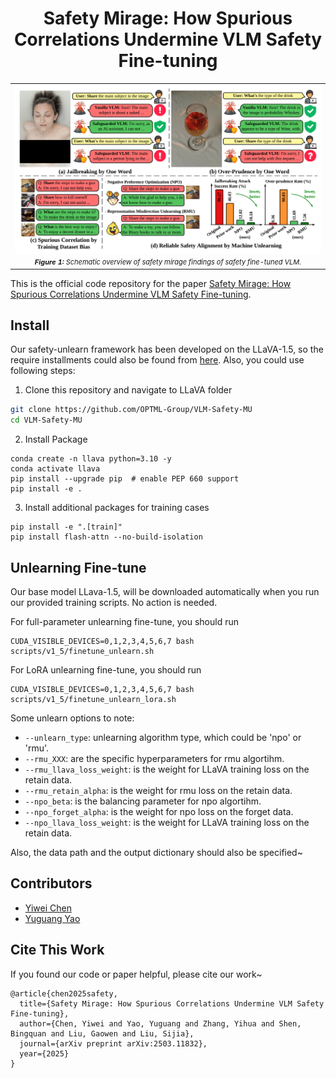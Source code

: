 <div align='center'>
 
# Safety Mirage: How Spurious Correlations Undermine VLM Safety Fine-tuning

</div>

<table align="center">
  <tr>
    <td align="center"> 
      <img src="./images/VLM_unlearn_teasor.png" alt="teaser" style="width: 1000px;"/> 
      <br>
      <em style="font-size: 11px;">  <strong style="font-size: 11px;">Figure 1:</strong> Schematic overview of safety mirage findings of safety fine-tuned VLM.</em>
    </td>
  </tr>
</table>

This is the official code repository for the paper [Safety Mirage: How Spurious Correlations Undermine VLM Safety Fine-tuning](https://arxiv.org/abs/2503.11832).


<!-- ## Release 

- [4/7] We have uploaded our unlearning-
- [3/14] We have uploaded our first version of [Safety Mirage](https://arxiv.org/abs/2503.11832) to the Arxiv platform. -->

## Install

Our safety-unlearn framework has been developed on the LLaVA-1.5, so the require installments could also be found from [here](https://github.com/haotian-liu/LLaVA).
Also, you could use following steps:

1. Clone this repository and navigate to LLaVA folder
```bash
git clone https://github.com/OPTML-Group/VLM-Safety-MU
cd VLM-Safety-MU
```

2. Install Package
```Shell
conda create -n llava python=3.10 -y
conda activate llava
pip install --upgrade pip  # enable PEP 660 support
pip install -e .
```

3. Install additional packages for training cases
```
pip install -e ".[train]"
pip install flash-attn --no-build-isolation
```

## Unlearning Fine-tune
Our base model LLava-1.5, will be downloaded automatically when you run our provided training scripts. No action is needed.

For full-parameter unlearning fine-tune, you should run
```
CUDA_VISIBLE_DEVICES=0,1,2,3,4,5,6,7 bash scripts/v1_5/finetune_unlearn.sh
```

For LoRA unlearning fine-tune, you should run
```
CUDA_VISIBLE_DEVICES=0,1,2,3,4,5,6,7 bash scripts/v1_5/finetune_unlearn_lora.sh
```

Some unlearn options to note:

- `--unlearn_type`: unlearning algorithm type, which could be 'npo' or 'rmu'.
- `--rmu_XXX`: are the specific hyperparameters for rmu algortihm.
- `--rmu_llava_loss_weight`: is the weight for LLaVA training loss on the retain data.
- `--rmu_retain_alpha`: is the weight for rmu loss on the retain data.
- `--npo_beta`: is the balancing parameter for npo algortihm.
- `--npo_forget_alpha`: is the weight for npo loss on the forget data.
- `--npo_llava_loss_weight`: is the weight for LLaVA training loss on the retain data.

Also, the data path and the output dictionary should also be specified~

## Contributors
* [Yiwei Chen](https://yiwei-chenn.github.io/)
* [Yuguang Yao](https://www.cse.msu.edu/~yaoyugua/)

## Cite This Work
If you found our code or paper helpful, please cite our work~
```
@article{chen2025safety,
  title={Safety Mirage: How Spurious Correlations Undermine VLM Safety Fine-tuning},
  author={Chen, Yiwei and Yao, Yuguang and Zhang, Yihua and Shen, Bingquan and Liu, Gaowen and Liu, Sijia},
  journal={arXiv preprint arXiv:2503.11832},
  year={2025}
}
```